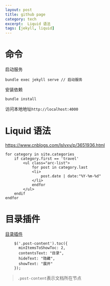 ```yaml
---
layout: post
title: github page
category: tech
excerpt:  Liquid 语法
tags: [jekyll, liquid]
---
```


# 命令

启动服务

```
bundle exec jekyll serve // 启动服务
```

安装依赖

```
bundle install
```
访问本地地址`http://localhost:4000`

# Liquid 语法
https://www.cnblogs.com/lslvxy/p/3651936.html

```
for category in site.categories
    if category.first == 'travel'
        <ul class="arc-list">
            for post in category.last
            <li>
                post.date | date:"%Y-%m-%d"
            </li>
            endfor
        </ul>
    endif
endfor
```

# 目录插件
[目录插件](https://github.com/dafi/tocmd-generator)

```
    $('.post-content').toc({
      minItemsToShowToc: 2,
      contentsText: "目录",
      hideText: "隐藏",
      showText: "展开"
    });
```
> `.post-content`表示文档所在节点
